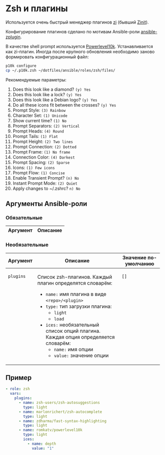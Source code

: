 # Zsh и плагины

Используется очень быстрый менеджер плагинов [zi](https://github.com/z-shell/zi) (бывший [Zinit](https://github.com/zdharma/zinit)).

Конфигурирование плагинов сделано по мотивам Ansible-роли [ansible-zplugin](https://github.com/Townk/ansible-zplugin).

В качестве shell prompt используется [Powerlevel10k](https://github.com/romkatv/powerlevel10k). Устанавливается как zi-плагин.
Иногда после крупного обновления необходимо заново формировать конфигурационный файл:

```bash
p10k configure
cp ~/.p10k.zsh ~/dotfiles/ansible/roles/zsh/files/
```

Рекомендуемые параметры:

1. Does this look like a diamond? `(y) Yes`
1. Does this look like a lock? `(y) Yes`
1. Does this look like a Debian logo? `(y) Yes`
1. Do all these icons fit between the crosses? `(y) Yes`
1. Prompt Style: `(3) Rainbow`
1. Character Set: `(1) Unicode`
1. Show current time? `(1) No`
1. Prompt Separators: `(2) Vertical`
1. Prompt Heads: `(4) Round`
1. Prompt Tails: `(1) Flat`
1. Prompt Height: `(2) Two lines`
1. Prompt Connection: `(2) Dotted`
1. Prompt Frame: `(1) No frame`
1. Connection Color: `(4) Darkest`
1. Prompt Spacing: `(2) Sparse`
1. Icons: `(1) Few icons`
1. Prompt Flow: `(1) Concise`
1. Enable Transient Prompt? `(n) No`
1. Instant Prompt Mode: `(2) Quiet`
1. Apply changes to ~/.zshrc? `n) No`

## Аргументы Ansible-роли

### Обязательные

| Аргумент | Описание |
| --- | --- |  

### Необязательные

<table>
<thead>
<th>
Аргумент
</th>
<th>
Описание
</th>
<th>
Значение по-умолчанию
</th>
</thead>
<tbody>

<tr>

<td valign="top">

`plugins`

</td>
<td valign="top">

Список zsh-плагинов. Каждый плагин определятся словарём:

- `name:` имя плагина в виде `<repo>/<plugin>`
- `type:` тип загрузки плагина:
  - `light`
  - `load`
- `ices:` необязательный список опций плагина. Каждая опция определяется словарём:
  - `name:` имя опции
  - `value:` значение опции

</td>

<td valign="top">

`[]`

</td>

</tr>

</tbody>
</table>

## Пример

```yaml
- role: zsh
  vars:
    plugins:
      - name: zsh-users/zsh-autosuggestions
        type: light
      - name: marlonrichert/zsh-autocomplete
        type: light
      - name: zdharma/fast-syntax-highlighting
        type: light
      - name: romkatv/powerlevel10k
        type: light
        ices:
          - name: depth
            value: "1"
```
